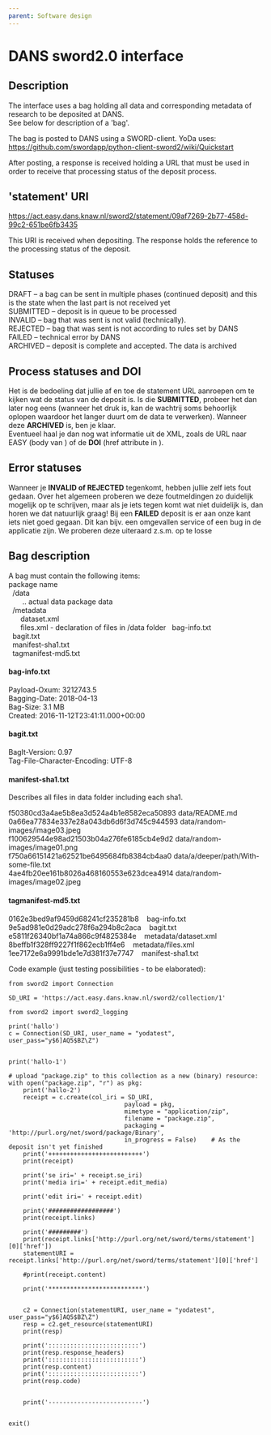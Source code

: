```yaml
---
parent: Software design
---
```

# DANS sword2.0 interface #
## Description
The interface uses a bag holding all data and corresponding metadata of research to be deposited at DANS.  
See below for description of a 'bag'.

The bag is posted to DANS using a SWORD-client.
YoDa uses: https://github.com/swordapp/python-client-sword2/wiki/Quickstart

After posting, a response is received holding a URL that must be used in order to receive that processing status of the deposit process.

## 'statement' URI
https://act.easy.dans.knaw.nl/sword2/statement/09af7269-2b77-458d-99c2-651be6fb3435  

This URI is received when depositing.
The response holds the reference to the processing status of the deposit.


## Statuses
DRAFT – a bag can be sent in multiple phases (continued deposit) and this is the state when the last part is not received yet  
SUBMITTED – deposit is in queue to be processed  
INVALID – bag that was sent is not valid (technically).   
REJECTED – bag that was sent is not according to rules set by DANS
FAILED – technical error by DANS  
ARCHIVED – deposit is complete and accepted. The data is archived


## Process statuses and DOI
Het is de bedoeling dat jullie af en toe de statement URL aanroepen om te kijken wat de status van de deposit is. Is die **SUBMITTED**, probeer het dan later nog eens (wanneer het druk is, kan de wachtrij soms behoorlijk oplopen waardoor het langer duurt om de data te verwerken). Wanneer deze **ARCHIVED** is, ben je klaar.  
Eventueel haal je dan nog wat informatie uit de XML, zoals de URL naar EASY (body van <category>) of de **DOI** (href attribute in <link>).

## Error statuses
Wanneer je **INVALID of REJECTED** tegenkomt, hebben jullie zelf iets fout gedaan.
Over het algemeen proberen we deze foutmeldingen zo duidelijk mogelijk op te schrijven, maar als je iets tegen komt wat niet duidelijk is, dan horen we dat natuurlijk graag!
Bij een **FAILED** deposit is er aan onze kant iets niet goed gegaan. Dit kan bijv. een omgevallen service of een bug in de applicatie zijn. We proberen deze uiteraard z.s.m. op te losse




## Bag description

A bag must contain the following items:  
package name  
&nbsp;&nbsp;/data  
&nbsp;&nbsp;&nbsp;&nbsp;&nbsp;&nbsp;  .. actual data package data  
&nbsp;&nbsp;/metadata  
&nbsp;&nbsp;&nbsp;&nbsp;&nbsp;&nbsp;dataset.xml  
&nbsp;&nbsp;&nbsp;&nbsp;&nbsp;&nbsp;files.xml - declaration of files in /data folder
&nbsp;&nbsp;bag-info.txt  
&nbsp;&nbsp;bagit.txt  
&nbsp;&nbsp;manifest-sha1.txt  
&nbsp;&nbsp;tagmanifest-md5.txt  


#### bag-info.txt
Payload-Oxum: 3212743.5  
Bagging-Date: 2018-04-13  
Bag-Size: 3.1 MB  
Created: 2016-11-12T23:41:11.000+00:00

#### bagit.txt
BagIt-Version: 0.97  
Tag-File-Character-Encoding: UTF-8

#### manifest-sha1.txt
Describes all files in data folder including each sha1.

f50380cd3a4ae5b8ea3d524a4b1e8582eca50893  data/README.md  
0a66ea77834e337e28a043db6d6f3d745c944593  data/random-images/image03.jpeg  
f100629544e98ad21503b04a276fe6185cb4e9d2  data/random-images/image01.png  
f750a66151421a62521be6495684fb8384cb4aa0  data/a/deeper/path/With-some-file.txt  
4ae4fb20ee161b8026a468160553e623dcea4914  data/random-images/image02.jpeg

#### tagmanifest-md5.txt
0162e3bed9af9459d68241cf235281b8 &nbsp;&nbsp; bag-info.txt  
9e5ad981e0d29adc278f6a294b8c2aca &nbsp;&nbsp; bagit.txt  
e5811f26340bf1a74a866c9f4825384e &nbsp;&nbsp; metadata/dataset.xml  
8beffb1f328ff9227f1f862ecb1ff4e6 &nbsp;&nbsp; metadata/files.xml  
1ee7172e6a9991bde1e7d381f37e7747 &nbsp;&nbsp; manifest-sha1.txt



Code example (just testing possibilities - to be elaborated):
```
from sword2 import Connection

SD_URI = 'https://act.easy.dans.knaw.nl/sword2/collection/1'

from sword2 import sword2_logging

print('hallo')
c = Connection(SD_URI, user_name = "yodatest", user_pass="y$6]AQ5$BZ\Z")


print('hallo-1')

# upload "package.zip" to this collection as a new (binary) resource:
with open("package.zip", "r") as pkg:
    print('hallo-2')
    receipt = c.create(col_iri = SD_URI,
                                payload = pkg,
                                mimetype = "application/zip",
                                filename = "package.zip",
                                packaging = 'http://purl.org/net/sword/package/Binary',
                                in_progress = False)    # As the deposit isn't yet finished
    print('++++++++++++++++++++++++++')
    print(receipt)

    print('se iri=' + receipt.se_iri)
    print('media iri=' + receipt.edit_media)

    print('edit iri=' + receipt.edit)

    print('##################')
    print(receipt.links)

    print('#########')
    print(receipt.links['http://purl.org/net/sword/terms/statement'][0]['href'])
    statementURI = receipt.links['http://purl.org/net/sword/terms/statement'][0]['href']

    #print(receipt.content)

    print('**************************')


    c2 = Connection(statementURI, user_name = "yodatest", user_pass="y$6]AQ5$BZ\Z")
    resp = c2.get_resource(statementURI)
    print(resp)

    print(':::::::::::::::::::::::::')
    print(resp.response_headers)
    print(':::::::::::::::::::::::::')
    print(resp.content)
    print(':::::::::::::::::::::::::')
    print(resp.code)


    print('--------------------------')


exit()
```
